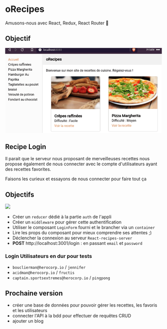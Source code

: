 # oRecipes

Amusons-nous avec React, Redux, React Router :tada:

## Objectif

![](resultat.gif)


## Recipe Login

Il parait que le serveur nous proposant de merveilleuses recettes nous propose également de nous connecter avec le compte d'utilisateurs ayant des recettes favorites.

Faisons les curieux et essayons de nous connecter pour faire tout ça

## Objectifs

![](resultat-login.gif)

- Créer un `reducer` dédié à la partie `auth` de l'appli
- Créer un `middleware` pour gérer cette authentification
- Utiliser le composant `LoginForm` fourni et le brancher via un `container`
- Lire les props du composant pour mieux comprendre ses attentes ;)
- Déclencher la connexion au serveur `React-recipes-server`
- **POST** http://localhost:3001/login : en passant `email` et `password`

### Login Utilisateurs en dur pour tests

- `bouclierman@herocorp.io` / `jennifer`
- `acidman@herocorp.io` / `fructis`
- `captain.sportsextremes@herocorp.io` / `pingpong`

## Prochaine version
- créer une base de données pour pouvoir gérer les recettes, les favoris et les utilisateurs
- connecter l'API à la bdd pour effectuer de requêtes CRUD
- ajouter un blog
  
